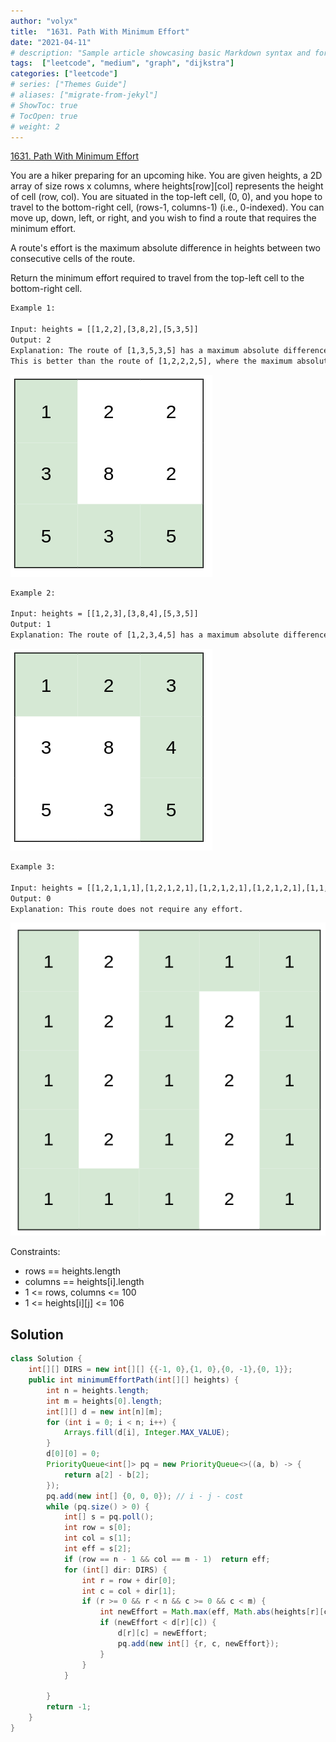 ```yaml
---
author: "volyx"
title:  "1631. Path With Minimum Effort"
date: "2021-04-11"
# description: "Sample article showcasing basic Markdown syntax and formatting for HTML elements."
tags:  ["leetcode", "medium", "graph", "dijkstra"]
categories: ["leetcode"]
# series: ["Themes Guide"]
# aliases: ["migrate-from-jekyl"]
# ShowToc: true
# TocOpen: true
# weight: 2
---
```


[1631. Path With Minimum Effort](https://leetcode.com/problems/path-with-minimum-effort/)

You are a hiker preparing for an upcoming hike. You are given heights, a 2D array of size rows x columns, where heights[row][col] represents the height of cell (row, col). You are situated in the top-left cell, (0, 0), and you hope to travel to the bottom-right cell, (rows-1, columns-1) (i.e., 0-indexed). You can move up, down, left, or right, and you wish to find a route that requires the minimum effort.

A route's effort is the maximum absolute difference in heights between two consecutive cells of the route.

Return the minimum effort required to travel from the top-left cell to the bottom-right cell.

```txt
Example 1:

Input: heights = [[1,2,2],[3,8,2],[5,3,5]]
Output: 2
Explanation: The route of [1,3,5,3,5] has a maximum absolute difference of 2 in consecutive cells.
This is better than the route of [1,2,2,2,5], where the maximum absolute difference is 3.
```

![ex1](/images/2021-04-13-ex1.png)

```txt
Example 2:

Input: heights = [[1,2,3],[3,8,4],[5,3,5]]
Output: 1
Explanation: The route of [1,2,3,4,5] has a maximum absolute difference of 1 in consecutive cells, which is better than route [1,3,5,3,5].
```

![ex2](/images/2021-04-13-ex2.png)

```txt
Example 3:

Input: heights = [[1,2,1,1,1],[1,2,1,2,1],[1,2,1,2,1],[1,2,1,2,1],[1,1,1,2,1]]
Output: 0
Explanation: This route does not require any effort.
```

![ex3](/images/2021-04-13-ex3.png)

Constraints:

- rows == heights.length
- columns == heights[i].length
- 1 <= rows, columns <= 100
- 1 <= heights[i][j] <= 106

## Solution

```java
class Solution {
    int[][] DIRS = new int[][] {{-1, 0},{1, 0},{0, -1},{0, 1}};
    public int minimumEffortPath(int[][] heights) {
        int n = heights.length;
        int m = heights[0].length;
        int[][] d = new int[n][m];
        for (int i = 0; i < n; i++) {
            Arrays.fill(d[i], Integer.MAX_VALUE);
        }
        d[0][0] = 0;
        PriorityQueue<int[]> pq = new PriorityQueue<>((a, b) -> {
            return a[2] - b[2];
        });
        pq.add(new int[] {0, 0, 0}); // i - j - cost
        while (pq.size() > 0) {
            int[] s = pq.poll();
            int row = s[0];
            int col = s[1];
            int eff = s[2];
            if (row == n - 1 && col == m - 1)  return eff;
            for (int[] dir: DIRS) {
                int r = row + dir[0];
                int c = col + dir[1];
                if (r >= 0 && r < n && c >= 0 && c < m) {
                    int newEffort = Math.max(eff, Math.abs(heights[r][c] - heights[row][col]));
                    if (newEffort < d[r][c]) {
                        d[r][c] = newEffort;
                        pq.add(new int[] {r, c, newEffort}); 
                    }
                }
            }
            
        }
        return -1;
    }
}
```
